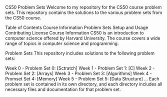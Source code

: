 CS50 Problem Sets
Welcome to my repository for the CS50 course problem sets. This repository contains the solutions to the various problem sets from the CS50 course.

Table of Contents
Course Information
Problem Sets
Setup and Usage
Contributing
License
Course Information
CS50 is an introduction to computer science offered by Harvard University. The course covers a wide range of topics in computer science and programming.

Problem Sets
This repository includes solutions to the following problem sets:

Week 0 - Problem Set 0: [Sctratch]
Week 1 - Problem Set 1: [C]
Week 2 - Problem Set 2: [Arrays]
Week 3 - Problem Set 3: [Algorithms]
Week 4 - Promset Set 4: [Memory]
Week 5 - Problem Set 5: [Data Structure]
...
Each problem set is contained in its own directory, and each directory includes all necessary files and documentation for that problem set.
